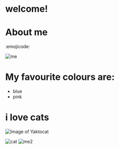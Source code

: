 # welcome!
# About me
:emojicode:

![me](http://octodex.github.com/images/femalecodertocat.png)

# My favourite colours are:
+ blue
+ pink


# **i love cats**

![Image of Yaktocat](https://octodex.github.com/images/yaktocat.png)

![cat](http://octodex.github.com/images/maxtocat.gif)
![me2](http://octodex.github.com/images/Mardigrastocat.png)
